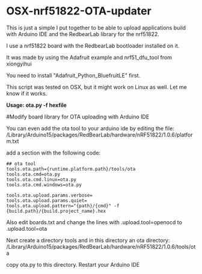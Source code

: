 # OSX-nrf51822-OTA-updater
This is just a simple I put together to be able to upload applications build with Arduino IDE and the RedbearLab library for the nrf51822.

I use a nrf51822 board with the RedbearLab bootloader installed on it.

It was made by using the Adafruit example and nrf51_dfu_tool from xiongyihui

You need to install "Adafruit_Python_BluefruitLE" first.

This script was tested on OSX, but it might work on Linux as well. Let me know if it works.

**Usage: ota.py -f hexfile**

#Modify board library for OTA uploading with Arduino IDE

You can even add the ota tool to your arduino ide by editing the file:
/Library/Arduino15/packages/RedBearLab/hardware/nRF51822/1.0.6/platform.txt

add a section with the following code:
````
## ota tool
tools.ota.path={runtime.platform.path}/tools/ota
tools.ota.cmd=ota.py
tools.ota.cmd.linux=ota.py
tools.ota.cmd.windows=ota.py

tools.ota.upload.params.verbose=
tools.ota.upload.params.quiet=
tools.ota.upload.pattern="{path}/{cmd}" -f {build.path}/{build.project_name}.hex
````
Also edit boards.txt and change the lines with .upload.tool=openocd to .upload.tool=ota

Next create a directory tools and in this directory an ota directory:
/Library/Arduino15/packages/RedBearLab/hardware/nRF51822/1.0.6/tools/ota

copy ota.py to this directory. Restart your Arduino IDE